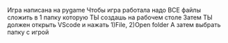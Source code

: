 Игра написана на pygame 
Чтобы игра работала надо ВСЕ файлы сложить в 1 папку которую ТЫ создашь на рабочем столе 
Затем ТЫ должен открыть VScode и нажать 1)File, 2)Open folder
А затем выбрать папку с игрой 
